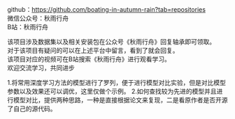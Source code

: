 github：https://github.com/boating-in-autumn-rain?tab=repositories  
微信公众号：秋雨行舟  
B站：秋雨行舟

该项目涉及数据集以及相关安装包在公众号《秋雨行舟》回复轴承即可领取。  
对于该项目有疑问的可以在上述平台中留言，看到了就会回复。  
该项目对应的视频可在B站搜索《秋雨行舟》进行观看学习。  
欢迎交流学习，共同进步  



1.将常用深度学习方法的模型进行了罗列，便于进行模型对比实验，但是对比模型参数以及效果还可以调优，这里仅做个示例。 
2.如何查找较为先进的模型并且进行模型对比，提供两种思路，一种是直接根据论文来复现，二是看原作者是否开源了自己的源代码。
 

